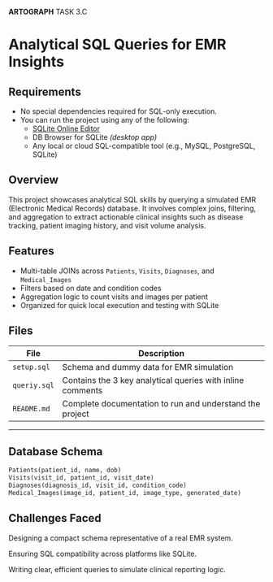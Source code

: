 **ARTOGRAPH**
TASK 3.C

#  Analytical SQL Queries for EMR Insights


## Requirements

- No special dependencies required for SQL-only execution.
- You can run the project using any of the following:
  - [SQLite Online Editor](https://sqliteonline.com)
  - DB Browser for SQLite *(desktop app)*
  - Any local or cloud SQL-compatible tool (e.g., MySQL, PostgreSQL, SQLite)


##  Overview
This project showcases analytical SQL skills by querying a simulated EMR (Electronic Medical Records) database. It involves complex joins, filtering, and aggregation to extract actionable clinical insights such as disease tracking, patient imaging history, and visit volume analysis.


##  Features

- Multi-table JOINs across `Patients`, `Visits`, `Diagnoses`, and `Medical_Images`
- Filters based on date and condition codes
- Aggregation logic to count visits and images per patient
- Organized for quick local execution and testing with SQLite


##  Files

| File | Description |
|------|-------------|
| `setup.sql` | Schema and dummy data for EMR simulation |
| `queriy.sql` | Contains the 3 key analytical queries with inline comments |
| `README.md` | Complete documentation to run and understand the project |

---



##  Database Schema

```sql
Patients(patient_id, name, dob)
Visits(visit_id, patient_id, visit_date)
Diagnoses(diagnosis_id, visit_id, condition_code)
Medical_Images(image_id, patient_id, image_type, generated_date)
```

## Challenges Faced
Designing a compact schema representative of a real EMR system.

Ensuring SQL compatibility across platforms like SQLite.

Writing clear, efficient queries to simulate clinical reporting logic.
